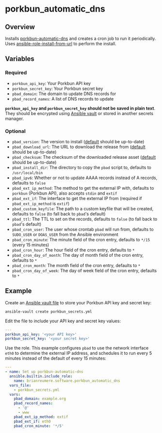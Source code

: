 # porkbun_automatic_dns

## Overview

Installs [porkbun-automatic-dns](https://github.com/brianreumere/porkbun-automatic-dns) and creates a cron job to run it periodically. Uses [ansible-role-install-from-url](https://github.com/brianreumere/ansible-role-install-from-url) to perform the install.

## Variables

### Required

- `porkbun_api_key`: Your Porkbun API key
- `porkbun_secret_key`: Your Porkbun secret key
- `pbad_domain`: The domain to update DNS records for
- `pbad_record_names`: A list of DNS records to update

**`porkbun_api_key` and `porkbun_secret_key` should not be saved in plain text**. They should be encrypted using [Ansible vault](https://docs.ansible.com/ansible/latest/vault_guide/index.html) or stored in another secrets manager.

### Optional

- `pbad_version`: The version to install ([default](defaults/main.yml) should be up-to-date)
- `pbad_download_url`: The URL to download the release from ([default](defaults/main.yml) should be up-to-date)
- `pbad_checksum`: The checksum of the downloaded release asset ([default](defaults/main.yml) should be up-to-date)
- `pbad_install_dir`: The directory to copy the `pbad` script to, defaults to `/usr/local/bin`
- `pbad_ipv6`: Whether or not to update AAAA records instead of A records, defaults to `false`
- `pbad_ext_ip_method`: The method to get the external IP with, defaults to `porkbun` (Porkbun API), also accepts `stdin` and `extif`
- `pbad_ext_if`: The interface to get the external IP from (required if `pbad_ext_ip_method` is `extif`)
- `pbad_custom_keyfile`: The path to a custom keyfile that will be created, defaults to `false` (to fall back to `pbad`'s default)
- `pbad_ttl`: The TTL to set on the records, defaults to `false` (to fall back to `pbad`'s default)
- `pbad_cron_user`: The user whose crontab `pbad` will run from, defaults to `SUDO_USER` or `DOAS_USER` from the Ansible environment
- `pbad_cron_minute`: The minute field of the cron entry, defaults to `*/15` (every 15 minutes)
- `pbad_cron_hour`: The hour field of the cron entry, defaults to `*`
- `pbad_cron_day_of_month`: The day of month field of the cron entry, defaults to `*`
- `pbad_cron_month`: The month field of the cron entry, defaults to `*`
- `pbad_cron_day_of_week`: The day of week field of the cron entry, defaults to `*`

## Example

Create an [Ansible vault file](https://docs.ansible.com/ansible/latest/vault_guide/vault_encrypting_content.html#encrypting-files-with-ansible-vault) to store your Porkbun API key and secret key:

```sh
ansible-vault create porkbun_secrets.yml
```

Edit the file to include your API key and secret key values:

```yaml
---
porkbun_api_key: '<your API key>'
porkbun_secret_key: '<your secret key>'
```

Use the role. This example configures `pbad` to use the network interface `eth0` to determine the external IP address, and schedules it to run every 5 minutes instead of the default of every 15 minutes:

```yaml
---
- name: Set up porkbun-automatic-dns
  ansible.builtin.include_role:
    name: brianreumere.software.porkbun_automatic_dns
  vars_file:
    - porkbun_secrets.yml
  vars:
    pbad_domain: example.org
    pbad_record_names:
      - '@'
      - www
    pbad_ext_ip_method: extif
    pbad_ext_if: eth0
    pbad_cron_minute: '*/5'
```
